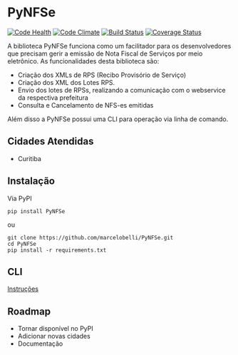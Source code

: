 # PyNFSe
[![Code Health](https://landscape.io/github/marcelobelli/PyNFSe/master/landscape.svg?style=flat)](https://landscape.io/github/marcelobelli/PyNFSe/master)
[![Code Climate](https://codeclimate.com/github/marcelobelli/PyNFSe/badges/gpa.svg)](https://codeclimate.com/github/marcelobelli/PyNFSe)
[![Build Status](https://travis-ci.org/marcelobelli/PyNFSe.svg?branch=master)](https://travis-ci.org/marcelobelli/PyNFSe)
[![Coverage Status](https://coveralls.io/repos/github/marcelobelli/PyNFSe/badge.svg?branch=master)](https://coveralls.io/github/marcelobelli/PyNFSe?branch=master)

A biblioteca PyNFSe funciona como um facilitador para os desenvolvedores que precisam gerir a emissão de Nota Fiscal de Serviços por meio eletrônico. As funcionalidades desta biblioteca são:

* Criação dos XMLs de RPS (Recibo Provisório de Serviço)
* Criação dos XML dos Lotes RPS.
* Envio dos lotes de RPSs, realizando a comunicação com o webservice da respectiva prefeitura
* Consulta e Cancelamento de NFS-es emitidas

Além disso a PyNFSe possui uma CLI para operação via linha de comando.

## Cidades Atendidas

* Curitiba

## Instalação

Via PyPI
```console
pip install PyNFSe
```

ou
```console
git clone https://github.com/marcelobelli/PyNFSe.git
cd PyNFSe
pip install -r requirements.txt
```

## CLI

[Instruções](./CLI.md)


## Roadmap

* Tornar disponível no PyPI
* Adicionar novas cidades
* Documentação